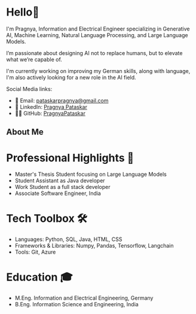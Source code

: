 # Hello👋

I'm Pragnya, Information and Electrical Engineer specializing in Generative AI, Machine Learning, Natural Language Processing, and Large Language Models.

I’m passionate about designing AI not to replace humans, but to elevate what we’re capable of.

I'm currently working on improving my German skills, along with language, I'm also actively looking for a new role in the AI field. 

Social Media links: 
* 📧 Email: pataskarpragnya@gmail.com
* 🔗 LinkedIn: [Pragnya Pataskar](https://linkedin.com/in/pragnya-pataskar-89842b130)
* 👨‍💻 GitHub: [PragnyaPataskar](https://github.com/PragnyaPataskar)

## About Me

# Professional Highlights 🌟
- Master's Thesis Student focusing on Large Language Models
- Student Assistant as Java developer
- Work Student as a full stack developer
- Associate Software Engineer, India

# Tech Toolbox 🛠️
- Languages: Python, SQL, Java, HTML, CSS
- Frameworks & Libraries: Numpy, Pandas, Tensorflow, Langchain
- Tools: Git, Azure

# Education 🎓
- M.Eng. Information and Electrical Engineering, Germany
- B.Eng. Information Science and Engineering, India
